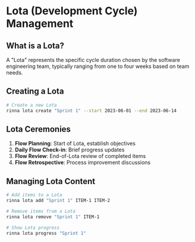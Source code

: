 # Lota (Development Cycle) Management

## What is a Lota?

A "Lota" represents the specific cycle duration chosen by the software engineering team, typically ranging from one to four weeks based on team needs.

## Creating a Lota

```bash
# Create a new Lota
rinna lota create "Sprint 1" --start 2023-06-01 --end 2023-06-14
```

## Lota Ceremonies

1. **Flow Planning**: Start of Lota, establish objectives
2. **Daily Flow Check-in**: Brief progress updates
3. **Flow Review**: End-of-Lota review of completed items
4. **Flow Retrospective**: Process improvement discussions

## Managing Lota Content

```bash
# Add items to a Lota
rinna lota add "Sprint 1" ITEM-1 ITEM-2

# Remove items from a Lota
rinna lota remove "Sprint 1" ITEM-1

# Show Lota progress
rinna lota progress "Sprint 1"
```